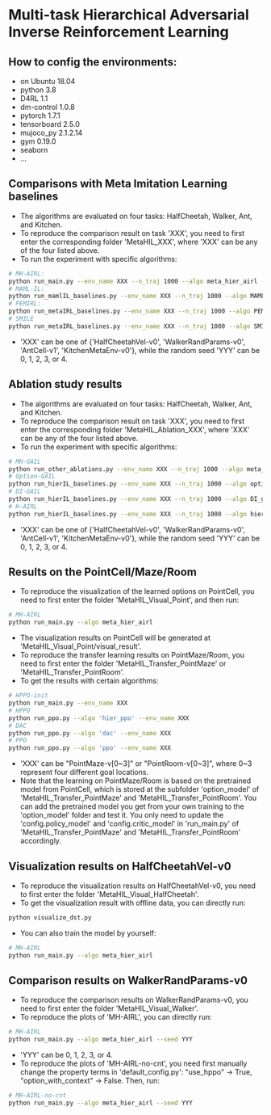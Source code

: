 # Multi-task Hierarchical Adversarial Inverse Reinforcement Learning

## How to config the environments:
- on Ubuntu 18.04
- python 3.8
- D4RL 1.1
- dm-control 1.0.8
- pytorch 1.7.1
- tensorboard 2.5.0
- mujoco_py 2.1.2.14
- gym 0.19.0
- seaborn
- ...


## Comparisons with Meta Imitation Learning baselines
- The algorithms are evaluated on four tasks: HalfCheetah, Walker, Ant, and Kitchen.
- To reproduce the comparison result on task 'XXX', you need to first enter the corresponding folder 'MetaHIL_XXX', where 'XXX' can be any of the four listed above.
- To run the experiment with specific algorithms:

```bash
# MH-AIRL:
python run_main.py --env_name XXX --n_traj 1000 --algo meta_hier_airl --seed YYY
# MAML-IL:
python run_mamlIL_baselines.py --env_name XXX --n_traj 1000 --algo MAML_IL --seed YYY
# PEMIRL:
python run_metaIRL_baselines.py --env_name XXX --n_traj 1000 --algo PEMIRL --seed YYY
# SMILE
python run_metaIRL_baselines.py --env_name XXX --n_traj 1000 --algo SMILE --seed YYY
```

- 'XXX' can be one of {'HalfCheetahVel-v0', 'WalkerRandParams-v0', 'AntCell-v1', 'KitchenMetaEnv-v0'}, while the random seed 'YYY' can be 0, 1, 2, 3, or 4.

## Ablation study results
- The algorithms are evaluated on four tasks: HalfCheetah, Walker, Ant, and Kitchen.
- To reproduce the comparison result on task 'XXX', you need to first enter the corresponding folder 'MetaHIL_Ablation_XXX', where 'XXX' can be any of the four listed above.
- To run the experiment with specific algorithms:
```bash
# MH-GAIL
python run_other_ablations.py --env_name XXX --n_traj 1000 --algo meta_hier_gail --seed YYY
# Option-GAIL
python run_hierIL_baselines.py --env_name XXX --n_traj 1000 --algo option_gail --seed YYY
# DI-GAIL
python run_hierIL_baselines.py --env_name XXX --n_traj 1000 --algo DI_gail --seed YYY
# H-AIRL
python run_hierIL_baselines.py --env_name XXX --n_traj 1000 --algo hier_airl --seed YYY
```
- 'XXX' can be one of {'HalfCheetahVel-v0', 'WalkerRandParams-v0', 'AntCell-v1', 'KitchenMetaEnv-v0'}, while the random seed 'YYY' can be 0, 1, 2, 3, or 4.


## Results on the PointCell/Maze/Room
- To reproduce the visualization of the learned options on PointCell, you need to first enter the folder 'MetaHIL_Visual_Point', and then run:
```bash
# MH-AIRL
python run_main.py --algo meta_hier_airl
```
- The visualization results on PointCell will be generated at 'MetaHIL_Visual_Point/visual_result'.
- To reproduce the transfer learning results on PointMaze/Room, you need to first enter the folder 'MetaHIL_Transfer_PointMaze' or 'MetaHIL_Transfer_PointRoom'.
- To get the results with certain algorithms:
```bash
# HPPO-init
python run_main.py --env_name XXX
# HPPO
python run_ppo.py --algo 'hier_ppo' --env_name XXX
# DAC
python run_ppo.py --algo 'dac' --env_name XXX
# PPO
python run_ppo.py --algo 'ppo' --env_name XXX
```
- 'XXX' can be "PointMaze-v[0~3]" or "PointRoom-v[0~3]", where 0~3 represent four different goal locations.
- Note that the learning on PointMaze/Room is based on the pretrained model from PointCell, which is stored at the subfolder 'option_model' of 'MetaHIL_Transfer_PointMaze' and 'MetaHIL_Transfer_PointRoom'. You can add the pretrained model you get from your own training to the 'option_model' folder and test it. You only need to update the 'config.policy_model' and 'config.critic_model' in 'run_main.py' of 'MetaHIL_Transfer_PointMaze' and 'MetaHIL_Transfer_PointRoom' accordingly.

## Visualization results on HalfCheetahVel-v0
- To reproduce the visualization results on HalfCheetahVel-v0, you need to first enter the folder 'MetaHIL_Visual_HalfCheetah'. 
- To get the visualization result with offline data, you can directly run:
```bash
python visualize_dst.py
```
- You can also train the model by yourself:
```bash
# MH-AIRL
python run_main.py --algo meta_hier_airl
```

## Comparison results on WalkerRandParams-v0
- To reproduce the comparison results on WalkerRandParams-v0, you need to first enter the folder 'MetaHIL_Visual_Walker'. 
- To reproduce the plots of 'MH-AIRL', you can directly run:
```bash
# MH-AIRL
python run_main.py --algo meta_hier_airl --seed YYY
```
- 'YYY' can be 0, 1, 2, 3, or 4.
- To reproduce the plots of 'MH-AIRL-no-cnt', you need first manually change the property terms in 'default_config.py': "use_hppo" -> True, "option_with_context" -> False. Then, run:
```bash
# MH-AIRL-no-cnt
python run_main.py --algo meta_hier_airl --seed YYY
```
